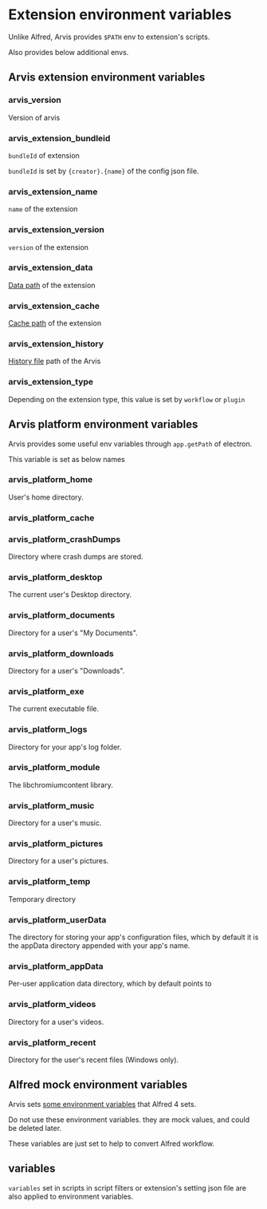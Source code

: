 # Extension environment variables

Unlike Alfred, Arvis provides `$PATH` env to extension's scripts.

Also provides below additional envs.

## Arvis extension environment variables

### arvis_version

Version of arvis

### arvis_extension_bundleid

`bundleId` of extension

`bundleId` is set by `{creator}.{name}` of the config json file.

### arvis_extension_name

`name` of the extension

### arvis_extension_version

`version` of the extension

### arvis_extension_data

[Data path](./config-file-paths.md) of the extension

### arvis_extension_cache

[Cache path](./config-file-paths.md) of the extension

### arvis_extension_history

[History file](./history.md) path of the Arvis

### arvis_extension_type

Depending on the extension type, this value is set by `workflow` or `plugin`

## Arvis platform environment variables

Arvis provides some useful env variables through `app.getPath` of electron.

This variable is set as below names

### arvis_platform_home

User's home directory.

### arvis_platform_cache

### arvis_platform_crashDumps

Directory where crash dumps are stored.

### arvis_platform_desktop

The current user's Desktop directory.

### arvis_platform_documents

Directory for a user's "My Documents".

### arvis_platform_downloads

Directory for a user's "Downloads".

### arvis_platform_exe

The current executable file.

### arvis_platform_logs

Directory for your app's log folder.

### arvis_platform_module

The libchromiumcontent library.

### arvis_platform_music

Directory for a user's music.

### arvis_platform_pictures

Directory for a user's pictures.

### arvis_platform_temp

Temporary directory

### arvis_platform_userData

The directory for storing your app's configuration files, which by default it is the appData directory appended with your app's name.

### arvis_platform_appData

Per-user application data directory, which by default points to

### arvis_platform_videos

Directory for a user's videos.

### arvis_platform_recent

Directory for the user's recent files (Windows only).

## Alfred mock environment variables

Arvis sets [some environment variables](https://www.alfredapp.com/help/workflows/script-environment-variables/) that Alfred 4 sets.

Do not use these environment variables. they are mock values, and could be deleted later.

These variables are just set to help to convert Alfred workflow.

## variables

`variables` set in scripts in script filters or extension's setting json file are also applied to environment variables.